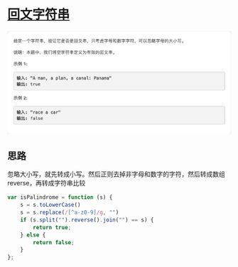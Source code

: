 # [回文字符串](https://leetcode-cn.com/explore/interview/card/top-interview-questions-easy/5/strings/36/)

![isPalindrome](./imgs/isPalindrome.png)

## 思路

忽略大小写，就先转成小写。然后正则去掉非字母和数字的字符，然后转成数组reverse，再转成字符串比较

```js
var isPalindrome = function (s) {
    s = s.toLowerCase()
    s = s.replace(/[^a-z0-9]/g, "")
    if (s.split("").reverse().join("") == s) {
        return true;
    } else {
        return false;
    }
};
```